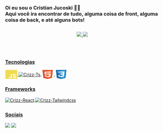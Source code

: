  <h3> Oi eu sou o Cristian Jucoski 🧑‍💻<br>
  Aqui você ira encontrar de tudo, alguma coisa de front, alguma coisa de back, e até alguns bots! </h3>

##

<div align="center">
  <a href="https://github.com/JucoskiCristian">
  <img height="180em" src="https://github-readme-stats.vercel.app/api?username=JucoskiCristian&show_icons=true&theme=ocean_dark&include_all_commits=true&count_private=true"/>
  <img height="180em" src="https://github-readme-stats.vercel.app/api/top-langs/?username=JucoskiCristian&layout=compact&langs_count=7&theme=ocean_dark"/>
</div>
  
  ##
  
<div style="display: inline_block"><br>
 <h3>Tecnologias</h3>
  <img align="center" alt="Crizz-Js" height="30" width="40" src="https://raw.githubusercontent.com/devicons/devicon/master/icons/javascript/javascript-plain.svg">
  <img align="center" alt="Crizz-Ts" height="30" width="40" src="https://raw.githubusercontent.com/JucoskiCristian/devicon/master/icons/typescript/typescript-original.svg">
  <img align="center" alt="Crizz-HTML" height="30" width="40" src="https://raw.githubusercontent.com/devicons/devicon/master/icons/html5/html5-original.svg">
  <img align="center" alt="Crizz-CSS" height="30" width="40" src="https://raw.githubusercontent.com/devicons/devicon/master/icons/css3/css3-original.svg">

 <h3>Frameworks</h3>
  <img align="center" alt="Crizz-React" height="30" width="40" src="https://raw.githubusercontent.com/JucoskiCristian/devicon/master/icons/react/react-original.svg">
  <img align="center" alt="Crizz-Tailwindcss" height="30" width="40" src="https://raw.githubusercontent.com/JucoskiCristian/devicon/master/icons/tailwindcss/tailwindcss-plain.svg">
</div>
  
  ##
 
<div> 
  <h3>Sociais</h3>
  <a href="https://instagram.com/cristianjucoski" target="_blank"><img src="https://img.shields.io/badge/-Instagram-%23E4405F?style=for-the-badge&logo=instagram&logoColor=white" target="_blank"></a>
  <a href="https://www.linkedin.com/in/cristian-jucoski-56633915b" target="_blank"><img src="https://img.shields.io/badge/-LinkedIn-%230077B5?style=for-the-badge&logo=linkedin&logoColor=white" target="_blank"></a>
</div>
